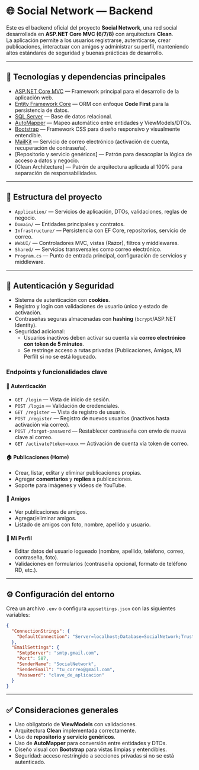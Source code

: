 # 🌐 Social Network — Backend

Este es el backend oficial del proyecto **Social Network**, una red social desarrollada en **ASP.NET Core MVC (6/7/8)** con arquitectura **Clean**.  
La aplicación permite a los usuarios registrarse, autenticarse, crear publicaciones, interactuar con amigos y administrar su perfil, manteniendo altos estándares de seguridad y buenas prácticas de desarrollo.

---

## 🚀 Tecnologías y dependencias principales

- [ASP.NET Core MVC](https://learn.microsoft.com/aspnet/core) — Framework principal para el desarrollo de la aplicación web.
- [Entity Framework Core](https://learn.microsoft.com/ef/core) — ORM con enfoque **Code First** para la persistencia de datos.
- [SQL Server](https://www.microsoft.com/sql-server) — Base de datos relacional.
- [AutoMapper](https://automapper.org/) — Mapeo automático entre entidades y ViewModels/DTOs.
- [Bootstrap](https://getbootstrap.com/) — Framework CSS para diseño responsivo y visualmente entendible.
- [MailKit](https://github.com/jstedfast/MailKit) — Servicio de correo electrónico (activación de cuenta, recuperación de contraseña).
- [Repositorio y servicio genéricos] — Patrón para desacoplar la lógica de acceso a datos y negocio.
- [Clean Architecture] — Patrón de arquitectura aplicada al 100% para separación de responsabilidades.

---

## 📁 Estructura del proyecto

- `Application/` — Servicios de aplicación, DTOs, validaciones, reglas de negocio.
- `Domain/` — Entidades principales y contratos.
- `Infrastructure/` — Persistencia con EF Core, repositorios, servicio de correo.
- `WebUI/` — Controladores MVC, vistas (Razor), filtros y middlewares.
- `Shared/` — Servicios transversales como correo electrónico.
- `Program.cs` — Punto de entrada principal, configuración de servicios y middleware.

---

## 🔐 Autenticación y Seguridad

- Sistema de autenticación con **cookies**.  
- Registro y login con validaciones de usuario único y estado de activación.  
- Contraseñas seguras almacenadas con **hashing** (`bcrypt`/ASP.NET Identity).  
- Seguridad adicional:
  - Usuarios inactivos deben activar su cuenta vía **correo electrónico con token de 5 minutos**.
  - Se restringe acceso a rutas privadas (Publicaciones, Amigos, Mi Perfil) si no se está logueado.

### Endpoints y funcionalidades clave

#### 👤 Autenticación
- `GET /login` — Vista de inicio de sesión.
- `POST /login` — Validación de credenciales.
- `GET /register` — Vista de registro de usuario.
- `POST /register` — Registro de nuevos usuarios (inactivos hasta activación vía correo).
- `POST /forgot-password` — Restablecer contraseña con envío de nueva clave al correo.
- `GET /activate?token=xxxx` — Activación de cuenta vía token de correo.

#### 🏠 Publicaciones (Home)
- Crear, listar, editar y eliminar publicaciones propias.
- Agregar **comentarios** y **replies** a publicaciones.
- Soporte para imágenes y videos de YouTube.

#### 👥 Amigos
- Ver publicaciones de amigos.
- Agregar/eliminar amigos.
- Listado de amigos con foto, nombre, apellido y usuario.

#### 📝 Mi Perfil
- Editar datos del usuario logueado (nombre, apellido, teléfono, correo, contraseña, foto).
- Validaciones en formularios (contraseña opcional, formato de teléfono RD, etc.).

---

## ⚙️ Configuración del entorno

Crea un archivo `.env` o configura `appsettings.json` con las siguientes variables:

```json
{
  "ConnectionStrings": {
    "DefaultConnection": "Server=localhost;Database=SocialNetwork;Trusted_Connection=True;MultipleActiveResultSets=true"
  },
  "EmailSettings": {
    "SmtpServer": "smtp.gmail.com",
    "Port": 587,
    "SenderName": "SocialNetwork",
    "SenderEmail": "tu_correo@gmail.com",
    "Password": "clave_de_aplicacion"
  }
}
```

---

## ✅ Consideraciones generales

- Uso obligatorio de **ViewModels** con validaciones.
- Arquitectura **Clean** implementada correctamente.
- Uso de **repositorio y servicio genéricos**.
- Uso de **AutoMapper** para conversión entre entidades y DTOs.
- Diseño visual con **Bootstrap** para vistas limpias y entendibles.
- Seguridad: acceso restringido a secciones privadas si no se está autenticado.
